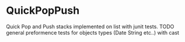 # QuickPopPush
Quick Pop and Push stacks implemented on list with junit tests.
TODO general preformence tests for objects types (Date String etc..) with cast
